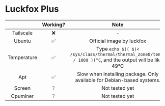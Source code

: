 # Luckfox Plus
|                    | Working?                 | Note                                                                                    |
| :----------------: | :----------------------: | :-------------------------------------------------------------------------------------: |
| Tailscale          | ❌                        | -                                                                                       |
| Ubuntu             | ✅                      | Official image by luckfox                                                               |
| Temperature        | ✅                      | Type ``echo $(( $(< /sys/class/thermal/thermal_zone0/temp) / 1000 ))°C``, and the output will be like 49°C |
| Apt                | ✅                      | Slow when installing package. Only available for Debian-based systems.                   |
| Screen             | ❔                       | Not tested yet |
| Cpuminer        | ❔                       | Not tested yet |
